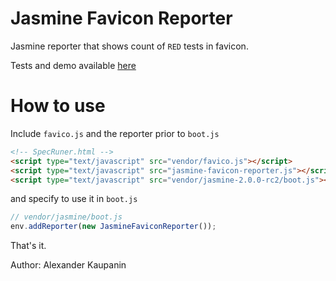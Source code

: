 # Jasmine Favicon Reporter

Jasmine reporter that shows count of `RED` tests in favicon.

Tests and demo available [here](http://simsalabim.github.io/jasmine-favicon-reporter)

# How to use

Include `favico.js` and the reporter prior to `boot.js`
```html
<!-- SpecRuner.html -->
<script type="text/javascript" src="vendor/favico.js"></script>
<script type="text/javascript" src="jasmine-favicon-reporter.js"></script>
<script type="text/javascript" src="vendor/jasmine-2.0.0-rc2/boot.js"></script>
```

and specify to use it in `boot.js`
```javascript
// vendor/jasmine/boot.js
env.addReporter(new JasmineFaviconReporter());
```

That's it.

Author: Alexander Kaupanin